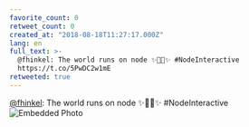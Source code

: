 ```yaml
---
favorite_count: 0
retweet_count: 0
created_at: "2018-08-18T11:27:17.000Z"
lang: en
full_text: >-
  @fhinkel: The world runs on node ✨🐢🚀✨ #NodeInteractive
  https://t.co/5PwDC2w1mE
retweeted: true
---
```


[@fhinkel](https://twitter.com/fhinkel): The world runs on node ✨🐢🚀✨
#NodeInteractive
![Embedded Photo](https://twitter-media-coderbyheart.s3.eu-north-1.amazonaws.com/1030778155475382272-DLTgXk6UQAElHvQ.jpg)
